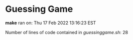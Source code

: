 # Guessing Game

**make** ran on: Thu 17 Feb 2022 13:16:23 EST

Number of lines of code contained in *guessinggame.sh*:       28
